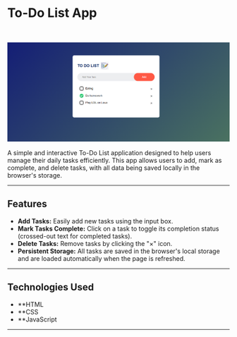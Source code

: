# To-Do List App

</br>

<p align="center">
  <img src="/images/UI.png" alt="user-interface">
</p>

A simple and interactive To-Do List application designed to help users manage their daily tasks efficiently. This app allows users to add, mark as complete, and delete tasks, with all data being saved locally in the browser's storage.

---

## Features

- **Add Tasks:** Easily add new tasks using the input box.
- **Mark Tasks Complete:** Click on a task to toggle its completion status (crossed-out text for completed tasks).
- **Delete Tasks:** Remove tasks by clicking the "×" icon.
- **Persistent Storage:** All tasks are saved in the browser's local storage and are loaded automatically when the page is refreshed.

---

## Technologies Used

- **HTML
- **CSS
- **JavaScript

---

